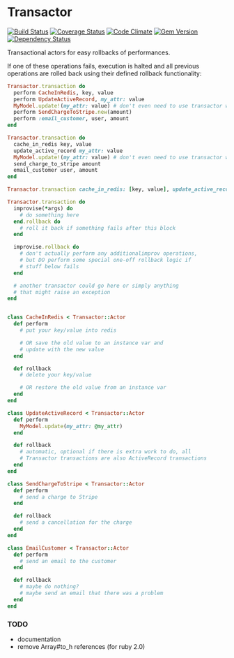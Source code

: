 # Transactor

[![Build Status](https://travis-ci.org/markrebec/transactor.png)](https://travis-ci.org/markrebec/transactor)
[![Coverage Status](https://coveralls.io/repos/markrebec/transactor/badge.svg)](https://coveralls.io/r/markrebec/transactor)
[![Code Climate](https://codeclimate.com/github/markrebec/transactor.png)](https://codeclimate.com/github/markrebec/transactor)
[![Gem Version](https://badge.fury.io/rb/transactor.png)](http://badge.fury.io/rb/transactor)
[![Dependency Status](https://gemnasium.com/markrebec/transactor.png)](https://gemnasium.com/markrebec/transactor)

Transactional actors for easy rollbacks of performances.

If one of these operations fails, execution is halted and all previous operations are rolled back using their defined rollback functionality:

```ruby
Transactor.transaction do
  perform CacheInRedis, key, value
  perform UpdateActiveRecord, my_attr: value
  MyModel.update!(my_attr: value) # don't even need to use transactor when using active_record
  perform SendChargeToStripe.new(amount)
  perform :email_customer, user, amount
end

Transactor.transaction do
  cache_in_redis key, value
  update_active_record my_attr: value
  MyModel.update!(my_attr: value) # don't even need to use transactor when using active_record
  send_charge_to_stripe amount
  email_customer user, amount
end

Transactor.transaction cache_in_redis: [key, value], update_active_record: {my_attr: value}, send_charge_to_stripe: amount, email_customer: [user, amount]

Transactor.transaction do
  improvise(*args) do
    # do something here
  end.rollback do
    # roll it back if something fails after this block
  end

  improvise.rollback do
    # don't actually perform any additionalimprov operations,
    # but DO perform some special one-off rollback logic if
    # stuff below fails
  end

  # another transactor could go here or simply anything
  # that might raise an exception
end


class CacheInRedis < Transactor::Actor
  def perform
    # put your key/value into redis

    # OR save the old value to an instance var and
    # update with the new value
  end

  def rollback
    # delete your key/value

    # OR restore the old value from an instance var
  end
end

class UpdateActiveRecord < Transactor::Actor
  def perform
    MyModel.update(my_attr: @my_attr)
  end

  def rollback
    # automatic, optional if there is extra work to do, all
    # Transactor transactions are also ActiveRecord transactions
  end
end

class SendChargeToStripe < Transactor::Actor
  def perform
    # send a charge to Stripe
  end

  def rollback
    # send a cancellation for the charge
  end
end

class EmailCustomer < Transactor::Actor
  def perform
    # send an email to the customer
  end

  def rollback
    # maybe do nothing?
    # maybe send an email that there was a problem
  end
end
```

### TODO

* documentation
* remove Array#to_h references (for ruby 2.0)
